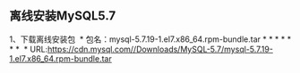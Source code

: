 ## 离线安装MySQL5.7

1、下载离线安装包
  * 包名：mysql-5.7.19-1.el7.x86_64.rpm-bundle.tar
    * 
    * 
    * 
    * 
    * 
    * 
    * 
  * URL:https://cdn.mysql.com//Downloads/MySQL-5.7/mysql-5.7.19-1.el7.x86_64.rpm-bundle.tar

